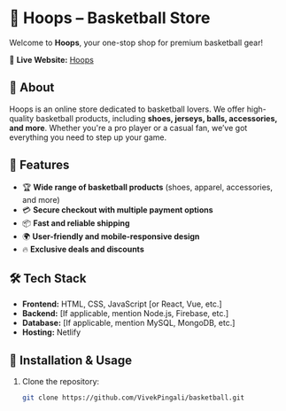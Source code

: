 # 🏀 Hoops – Basketball Store  

Welcome to **Hoops**, your one-stop shop for premium basketball gear!  

🔗 **Live Website:** [Hoops](https://fluffy-blini-26f9ad.netlify.app/)  

## 📌 About  

Hoops is an online store dedicated to basketball lovers. We offer high-quality basketball products, including **shoes, jerseys, balls, accessories, and more**. Whether you're a pro player or a casual fan, we’ve got everything you need to step up your game.  

## 🚀 Features  

- 🏆 **Wide range of basketball products** (shoes, apparel, accessories, and more)  
- 💳 **Secure checkout with multiple payment options**  
- 📦 **Fast and reliable shipping**  
- 🌍 **User-friendly and mobile-responsive design**  
- 🔥 **Exclusive deals and discounts**  

## 🛠️ Tech Stack  

- **Frontend:** HTML, CSS, JavaScript [or React, Vue, etc.]  
- **Backend:** [If applicable, mention Node.js, Firebase, etc.]  
- **Database:** [If applicable, mention MySQL, MongoDB, etc.]  
- **Hosting:** Netlify  

## 📂 Installation & Usage  

1. Clone the repository:  
   ```bash
   git clone https://github.com/VivekPingali/basketball.git
